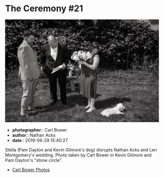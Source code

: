 # The Ceremony #21

![Pam Dayton and Kevin Gilmore's dog, Stella, disrupts Nathan Acks and Len Montgomery's wedding](assets/2019-06-29-set-1-the-ceremony-21.webp)

* **photographer**:: Carl Bower  
* **author**:: Nathan Acks  
* **date**:: 2019-06-29 15:40:27

Stella (Pam Dayton and Kevin Gilmore's dog) disrupts Nathan Acks and Len Montgomery's wedding. Photo taken by Carl Bower in Kevin Gilmore and Pam Dayton's "stone circle".

* [Carl Bower Photos](https://carlbowerphotos.com)
